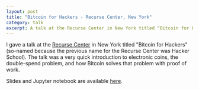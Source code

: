 ```yaml
---
layout: post
title: "Bitcoin for Hackers - Recurse Center, New York"
category: talk
excerpt: A talk at the Recurse Center in New York titled "Bitcoin for Hackers".
---
```


I gave a talk at the [Recurse Center](https://www.recurse.com/) in New York
titled "Bitcoin for Hackers" (so-named because the previous name for the
Recurse Center was Hacker School). The talk was a very quick introduction to
electronic coins, the double-spend problem, and how Bitcoin solves that problem
with proof of work.

Slides and Jupyter notebook are available [here](https://github.com/jnewbery/bitcoin_for_hackers).
